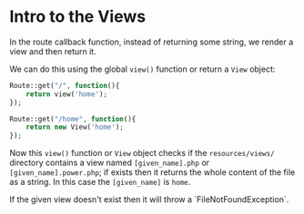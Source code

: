 # Intro to the Views

In the route callback function, instead of returning some string, we render a view and then return it.

We can do this using the global `view()` function or return a `View` object:

```php
Route::get("/", function(){
    return view('home');
});

Route::get("/home", function(){
    return new View('home');
});
```

Now this `view()` function or `View` object checks if the `resources/views/` directory contains a view named `[given_name].php` or `[given_name].power.php`; if exists then it returns the whole content of the file as a string. In this case the `[given_name]` is `home`.

<div class="alert alert-warning">
    <span class="icon alert-icon"></span>
    If the given view doesn't exist then it will throw a `FileNotFoundException`.
</div>